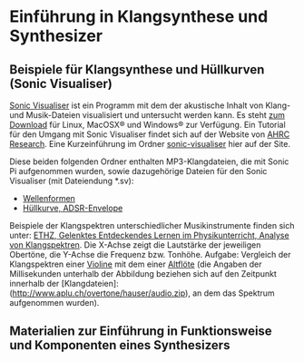 # Einführung in Klangsynthese und Synthesizer

## Beispiele für Klangsynthese und Hüllkurven (Sonic Visualiser)

[Sonic Visualiser](http://sonicvisualiser.org/) ist ein Programm mit dem der akustische Inhalt von Klang- und Musik-Dateien visualisiert und untersucht werden kann. Es steht [zum Download](http://sonicvisualiser.org/download.html) für Linux, MacOSX® und Windows® zur Verfügung. Ein Tutorial für den Umgang mit Sonic Visualiser findet sich auf der Website von [AHRC Research](http://www.charm.rhul.ac.uk/analysing/p9_0_1.html). Eine Kurzeinführung im Ordner [sonic-visualiser](https://github.com/mbutz/sonicpi-leuphana-ws1819/tree/master/sonic-visualiser) hier auf der Site.

Diese beiden folgenden Ordner enthalten MP3-Klangdateien, die mit Sonic Pi aufgenommen wurden, sowie dazugehörige Dateien für den Sonic Visualiser (mit Dateiendung *.sv):

* [Wellenformen](https://github.com/mbutz/sonicpi-leuphana-ws1819/tree/master/session-02-2018-11-14/sonic-visualizer/wave-forms)
* [Hüllkurve, ADSR-Envelope](https://github.com/mbutz/sonicpi-leuphana-ws1819/tree/master/session-02-2018-11-14/sonic-visualizer/adsr)

Beispiele der Klangspektren unterschiedlicher Musikinstrumente finden sich unter: [ETHZ, Gelenktes Entdeckendes Lernen im Physikunterricht, Analyse von Klangspektren](http://www.aplu.ch/overtone/hauser/). Die X-Achse zeigt die Lautstärke der jeweiligen Obertöne, die Y-Achse die Frequenz bzw. Tonhöhe. Aufgabe: Vergleich der Klangspektren einer [Violine](http://www.aplu.ch/overtone/hauser/violine.gif) mit dem einer [Altflöte](http://www.aplu.ch/overtone/hauser/altfloete.gif) (die Angaben der Millisekunden unterhalb der Abbildung beziehen sich auf den Zeitpunkt innerhalb der [Klangdateien]:(http://www.aplu.ch/overtone/hauser/audio.zip), an dem das Spektrum aufgenommen wurden).

## Materialien zur Einführung in Funktionsweise und Komponenten eines Synthesizers

[Quellen auf der Session-Übersichtsseite]:(https://github.com/mbutz/sonicpi-leuphana-ws1819/blob/master/session-overview.md#synthesizer-klangsynthese)
